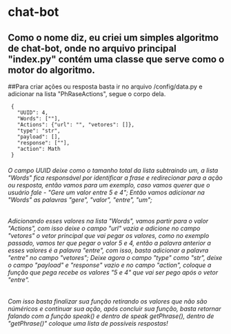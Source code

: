 # chat-bot


## Como o nome diz, eu criei um simples algoritmo de chat-bot, onde no arquivo principal "index.py" contém uma classe que serve como o motor do algoritmo.


 ##Para criar ações ou resposta basta ir no arquivo /config/data.py e adicionar na lista "PhRaseActions", segue o corpo dela.
 
```
 {
   "UUID": 4, 
   "Words": [""], 
   "Actions": {"url": "", "vetores": []},
   "type": "str",
   "payload": [], 
   "response": [""], 
   "action": Math
 }
```

###### O campo UUID deixe como o tamanho total da lista subtraindo um, a lista "Words" fica responsável por identificar a frase e redirecionar para a ação ou resposta, então vamos para um exemplo, caso vamos querer que o usuário fale - "Gere um valor entre 5 e 4"; Então vamos adicionar na "Words" as palavras "gere", "valor", "entre", "um";

###### Adicionando esses valores na lista "Words", vamos partir para o valor "Actions", com isso deixe o campo "url" vazia e adicione no campo "vetores" o vetor principal que vai pegar os valores, como no exemplo passado, vamos ter que pegar o valor 5 e 4, então a palavra anterior a esses valores é a palavra "entre", com isso, basta adicionar a palavra "entre" no campo "vetores"; Deixe agora o campo "type" como "str", deixe o campo "payload" e "response" vazio e no campo "action", coloque a função que pega recebe os valores "5 e 4" que vai ser pego após o vetor "entre".

###### Com isso basta finalizar sua função retirando os valores que não são núméricos e continuar sua ação, após concluir sua função, basta retornar falando com a função speak() e dentro de speak getPhrase(), dentro de "getPhrase()" coloque uma lista de possíveis respostas!
